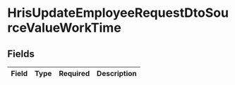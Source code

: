# HrisUpdateEmployeeRequestDtoSourceValueWorkTime


## Fields

| Field       | Type        | Required    | Description |
| ----------- | ----------- | ----------- | ----------- |